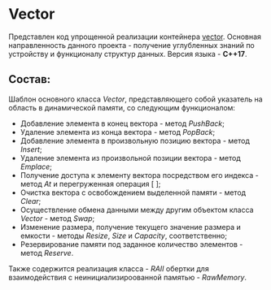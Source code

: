 # Vector
Представлен код упрощенной реализации контейнера [vector](https://en.cppreference.com/w/cpp/container/vector). Основная направленность данного проекта - получение углубленных знаний по устройству и функционалу структур данных. Версия языка - **C++17**.
## **Состав**:
Шаблон основного класса _Vector_, представляющего собой указатель на область в динамической памяти, со следующим функционалом:

* Добавление элемента в конец вектора - метод _PushBack_;
* Удаление элемента из конца вектора - метод _PopBack_;
* Добавление элемента в произвольную позицию вектора - метод _Insert_;
* Удаление элемента из произвольной позиции вектора - метод _Emplace_;
* Получение доступа к элементу вектора посредством его индекса - метод _At_ и перегруженная операция [ ];
* Очистка вектора с освобождением выделенной памяти - метод _Clear_;
* Осуществление обмена данными между другим объектом класса _Vector_ - метод _Swap_;
* Изменение размера, получение текущего значение размера и емкости - методы _Resize_, _Size_ и _Capacity_, соответственно;
* Резервирование памяти под заданное количество элементов - метод _Reserve_.

Также содержится реализация класса - _RAII_ обертки для взаимодействия с неинициализироованной памятью - _RawMemory_.
